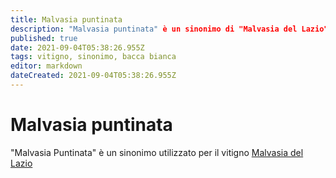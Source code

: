 ```yaml
---
title: Malvasia puntinata
description: "Malvasia puntinata" è un sinonimo di "Malvasia del Lazio"
published: true
date: 2021-09-04T05:38:26.955Z
tags: vitigno, sinonimo, bacca bianca
editor: markdown
dateCreated: 2021-09-04T05:38:26.955Z
---
```


# Malvasia puntinata

"Malvasia Puntinata" è un sinonimo utilizzato per il vitigno [Malvasia del Lazio](/vitigni/bacca-bianca/malvasia-del-lazio)